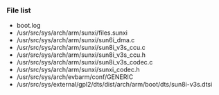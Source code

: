 ### File list
* boot.log
* /usr/src/sys/arch/arm/sunxi/files.sunxi
* /usr/src/sys/arch/arm/sunxi/sun6i_dma.c
* /usr/src/sys/arch/arm/sunxi/sun8i_v3s_ccu.c
* /usr/src/sys/arch/arm/sunxi/sun8i_v3s_ccu.h
* /usr/src/sys/arch/arm/sunxi/sun8i_v3s_codec.c
* /usr/src/sys/arch/arm/sunxi/sunxi_codec.h
* /usr/src/sys/arch/evbarm/conf/GENERIC
* /usr/src/sys/external/gpl2/dts/dist/arch/arm/boot/dts/sun8i-v3s.dtsi
